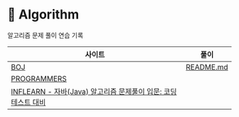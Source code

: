 # 📍  Algorithm
알고리즘 문제 풀이 연습 기록

| 사이트  | 풀이                                                                           |
|------|------------------------------------------------------------------------------|
|  [BOJ](https://www.acmicpc.net/)    | [README.md](https://github.com/princenim/algorithm/tree/master/src/main/BOJ) |
|  [PROGRAMMERS](https://school.programmers.co.kr/learn/challenges?order=recent&page=1&languages=java&partIds=33882)  |                                                                              |
|  [INFLEARN - 자바(Java) 알고리즘 문제풀이 입문: 코딩테스트 대비](https://www.inflearn.com/course/%EC%9E%90%EB%B0%94-%EC%95%8C%EA%B3%A0%EB%A6%AC%EC%A6%98-%EB%AC%B8%EC%A0%9C%ED%92%80%EC%9D%B4-%EC%BD%94%ED%85%8C%EB%8C%80%EB%B9%84/dashboard) |                                                                              |